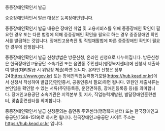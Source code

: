 중증장애인확인서 발급


중증장애인확인서 발급 대상은 등록장애인입니다.


중증장애인확인서 발급 내용은 장애인 취업 및 고용서비스를 위해 중증장애인 확인이 필요한 경우 또는 다른 법령에 의해 중증장애인 확인을 필요로 하는 경우 중증장애인 확인서를 발급하는 것입니다.
장애인고용촉진 및 직업재활법에 따른 중증장애인 확인이 필요한 경우에 진행됩니다.


중증장애인확인서 발급 신청방법은 방문신청, 온라인 신청으로 나누어집니다.
방문신청은 한국장애인고용공단 소속기관 또는 읍면동 주민센터(행정복지센터)에 신청서 제출하여 발급(대리발급 시 위임장 제출)하면 됩니다.
온라인 신청은 정부24(https://www.gov.kr) 또는 장애인직업능력평가포털(https://hub.kead.or.kr)에서 신청서 작성하여 발급(간편인증서, 공동인증서 필요)하면 됩니다.
민원인 제출서류는 본인임을 확인할 수 있는 서류(주민등록증, 운전면허증, 장애인등록증 등)를 의미합니다.
장애인고용공단 소속기관은 지역본부 및 지사, 직업능력개발원, 발달장애인훈련센터, 맞춤훈련센터를 의미합니다.


중증장애인확인서 발급 신청문의는 읍면동 주민센터(행정복지센터) 또는 한국장애인고용공단(1588-1519)로 하시면 됩니다.
한국장애인고용공단 사이트 주소는 https://hub.kead.or.kr 입니다.